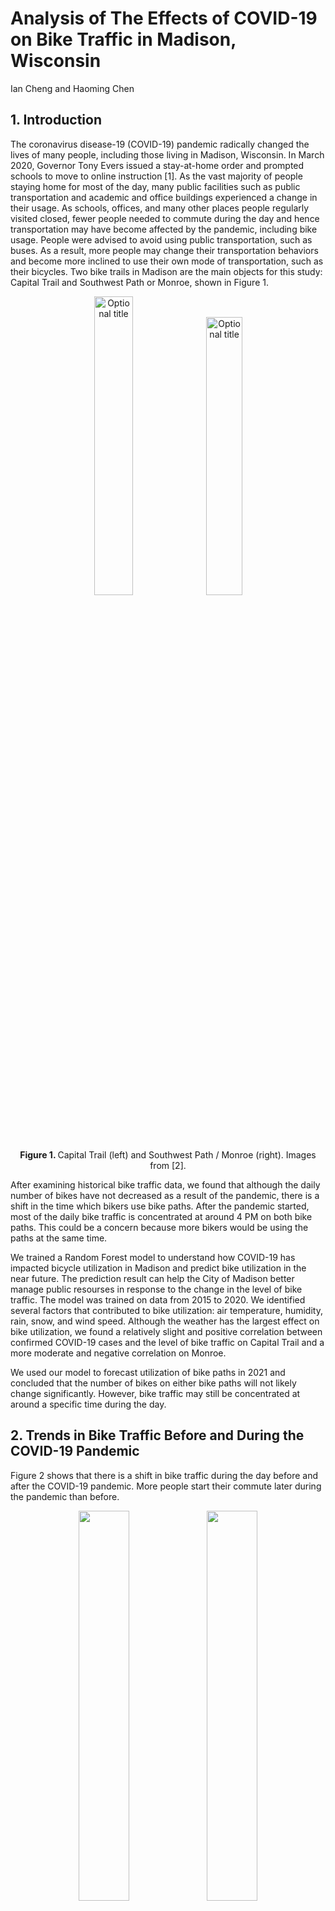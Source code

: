 
# Analysis of The Effects of COVID-19 on Bike Traffic in Madison, Wisconsin

Ian Cheng and Haoming Chen

## 1. Introduction

The coronavirus disease-19 (COVID-19) pandemic radically changed the lives of many people, including those living in Madison, Wisconsin. In March 2020, Governor Tony Evers issued a stay-at-home order and prompted schools to move to online instruction [1]. As the vast majority of people staying home for most of the day, many public facilities such as public transportation and academic and office buildings experienced a change in their usage. As schools, offices, and many other places people regularly visited closed, fewer people needed to commute during the day and hence transportation may have become affected by the pandemic, including bike usage. People were advised to avoid using public transportation, such as buses. As a result, more people may change their transportation behaviors and become more inclined to use their own mode of transportation, such as their bicycles. Two bike trails in Madison are the main objects for this study: Capital Trail and Southwest Path or Monroe, shown in Figure 1. 

<p float="left" align="middle">
  <img src="/images/Capital_sensor.PNG" width="35%" title="Optional title"/>
  <img src="/images/Monroe_sensor.PNG" width="33.75%" title="Optional title" /><br>
  <b>Figure 1. </b>Capital Trail (left) and Southwest Path / Monroe (right). Images from [2].
</p>

After examining historical bike traffic data, we found that although the daily number of bikes have not decreased as a result of the pandemic, there is a shift in the time which bikers use bike paths. After the pandemic started, most of the daily bike traffic is concentrated at around 4 PM on both bike paths. This could be a concern because more bikers would be using the paths at the same time.

We trained a Random Forest model to understand how COVID-19 has impacted bicycle utilization in Madison and predict bike utilization in the near future. The prediction result can help the City of Madison better manage public resourses in response to the change in the level of bike traffic. The model was trained on data from 2015 to 2020. We identified several factors that contributed to bike utilization: air temperature, humidity, rain, snow, and wind speed. Although the weather has the largest effect on bike utilization, we found a relatively slight and positive correlation between confirmed COVID-19 cases and the level of bike traffic on Capital Trail and a more moderate and negative correlation on Monroe.

We used our model to forecast utilization of bike paths in 2021 and concluded that the number of bikes on either bike paths will not likely change significantly. However, bike traffic may still be concentrated at around a specific time during the day.


## 2. Trends in Bike Traffic Before and During the COVID-19 Pandemic

Figure 2 shows that there is a shift in bike traffic during the day before and after the COVID-19 pandemic. More people start their commute later during the pandemic than before. 

<p float="left" align="middle">
  <img src="/images/Historical1.png" width="40%" />
  <img src="/images/Historical2.png" width="40%" /><br>
  <b>Figure 2. </b> Hourly average number of bikes throughout the day with and without COVID-19 on Capital Trail (left) and Monroe (right). Data from [3].
</p>

There used to be two peaks throughout the day, but now there is only one. This means that bike traffic in Madison is concentrated around a certain time during the day. It seems that most people go out and ride their bikes at roughly the same time. The same trend can be seen when breaking up the data by season, shown in Figure 3.

<p float="left" align="middle">
  <img src="/images/Season Capital.png" width="40%" />
  <img src="/images/Season Southwest.png" width="40%" /> <br>
  <b>Figure 3. </b> Hourly average number of bikes throughout the day with COVID-19 grouped by season before and after the COVID-19 pandemic started on Capital Trail (left) and Monroe (right). Only data until June 2020 are available. Data from [3].
</p>

The peak at around 8 AM is gone but the peak at around 4 PM still exists and is likely bigger. The peak during spring is larger during the pandemic than before the pandemic. Since data from July 2020 onwards, which includes the peak of summer in 2020, are not currently available, it is likely that the peak in the summer and the subsequent seasons during the pandemic is larger than before the pandemic.

Most of the bike riders on Capital Trail during the pandemic may have been doing so for leisure activities. Figure 4 and 5 show a much stronger correlation between bikers on the Capital Trail and pedestrians on State Street during the pandemic than before the pandemic. The number of pedestrians on State Street decreased and became much closer to the number of bikes. Given that most of riders are active at around 4 PM during the pandemic, they may also be pedestrians on State Street.

<p float="left" align="middle">
  <img src="/images/Ped pre.png" /><br>
  <b>Figure 4. </b> Bike traffic on Capital Trail and pedestrian traffic on State Street before the COVID-19 Pandemic started. Data from [3].<br>
  <img src="/images/Ped post.png" /> <br>
  <b>Figure 5. </b> Bike traffic on Capital Trail and pedestrian traffic on State Street after the COVID-19 Pandemic started. Data from [3].
</p>


## 3. Bike Utilization Factors

We have around 50 factors after one-hot encoding and they can be split into numerical variables and categorical variables. Correlation analysis and simple linear regression will be conducted on the numerical variables to examine their relationship with the bike usage level. 

### 3.1 Numerical Variables

As for the numerical variables, we focused on COVID-19 and weather variables, including rain/precipitation, snow, humidity, air pressure, temperature, and windspeed because weather is one of the major factor in deciding what mode of transportation to use and it is easy to measure. Figure 6 shows a heat map displaying the correlations between the variables with each other at the two locations.

<p float="left" align="middle">
  <img src="/images/heatmap_capital.png" width="80%"  />
  <img src="/images/heatmap_monroe.png" width="80%" /> <br>
  <b>Figure 6. </b>Heat map of correlations between variables on Capital Trail (top) and Monroe (bottom). Data from [3], [4], [5].
</p>

We observe that temp and dew tend to have a strong correlation (around 0.85) with Counts at Capital, while the correlation between them and Counts is around 0.45. These numbers substantiate the conclusion we made above that temp and windspeed are much more influential than other variables in the model of Capital. 

After plotting the heatmap between numerical variables and the target variable (Count), we built a simple linear regression to check if there is a linear relationship between each numerical variable and Count, shown in Figures 7 and 8. The red lines in the scatter plots represent a simple linear regression fit. We can see both wind speed and gust follow closely with a linear model while temp and dew both follow more of a quadratic fit. 

<p float="left" align="middle">
  <img src = "images/Simple_lr_num_at_capital.png"><br>
  <b>Figure 7. </b>Linear regression with numerical variables on Capital Trail. Data from [3], [4], [5].
</p>

<p float="left" align="middle">
  <img src = "images/Simple_lr_num_at_monroe.png"><br>
  <b>Figure 8. </b>Linear regression with numerical variables on Monroe. Data from [3], [4], [5].
</p>


Both correlation heatmap and simple linear regression plots suggest that temp and dew have a  remarkable impact on the level of bike usage at Capital, while such dominant factors don't exist at Monroe. We should keep in mind that the existence of such impactful factors at Captial may overshadow other predictors, such as COVID-19 related variables. Therefore, the strong impact of temperature and dew at Captial might be the driving force of the difference in the impact of COVID-19 between two bike paths. We will go back to this point again in **section 4.1**


### 3.2 Categorical Variables

In this section, we explored the relationship between level of bike traffic with some categorical variables, including season, day of week, hour, in/out of school session. Figure 9 shows the relationship between these categorical variables with the daily number of bikes.

<p float="left" align="middle">
  <img src = "images/Categorical variable.png"><br>
  <b>Figure 9. </b>Relationship between categorical variables with daily bike ridership. Data from [3].
</p>

It can be seen that bike users are most active in summer and least active in the winter. We also observe a slightly higher level of bike usage during the weekend compared to the weekdays. The peak hour is usually around 7 - 8 am and 4 - 5 pm, which aligns with the rush hour for the commuters. Interestingly, we also find that there are more bike users during the winter or summer break in comparison with the regular school session. This phenomenon can be attributed to the high bike usage level during the long summer break which is displayed in the subplot in the upper-left corner. 


## 4. The Impact of COVID-19

In this section, we employed two methods to understand the impact of COVID-19. The first method is the lasso model where we examined how the coefficients of COVID-19 related variables change in response to the change in the magnitude of the penalty term. In the second method, we took a more straightforward strategy where we conducted a year-to-year comparison to display how the bike usage counts change in the Year 2020 compared to the previous year.  

### 4.1 Method 1 (Lasso Model)
We explored feature importance at two bike path locations (Capital and Monroe). Figure 10 shows how factors' coefficients change with the penalty term assigned in the Lasso regression model. We observe that the trend displays three remarkable differences regarding feature importance between these two locations. 

<p float="left" align="middle">
  <img src="/images/lasso_capital1.png" width="45%" />
  <img src="/images/lasso_monroe1.png" width="45%" /><br>
  <b>Figure 10. </b>Change in the coefficient for each factor with respect to penalty. Data from [3], [4], [5].
</p>

First of all, other than season and month factors, the year factor (2020) also has a large absolute coefficient at Monroe when we assign a smaller penalty to the model. Indeed, the year 2020 has double meanings in this context. The year 2020 not only represents a calendar year but also indicates the existence of COVID-19 as a boolean type variable. On the contrary, we don't see any COVID-related variables that have a profound impact on the model at the Capital.

Moreover, when we increase the penalty term to 100, all the coefficients converge to zero at Monroe, shown in Figure 6. However, max_temp and wind speed at the Capital is not affected by the penalty term at all, since these two variables display a nearly horizontal line throughout the plot. Their resilience against the penalty force indicates their outstanding contribution to the model at the Capital.

Last but not least, in the range between 10 to 40 of penalty at Monroe, we can see the green line which represents the positive rate remains an important factor in the model.
Combined with the earlier analysis of the Year 2020, we can conclude that COVID-19 have a strong influence on the bike user's behavior at Monroe, while weather-related information such as temperature and windspeed dominates the model at the Capital, which makes COVID-19 less significant in that case. 

Continued from the analysis in **section 3.1**, the lasso model also demonstrates that there exist influential factors at Capital but we couldn't find such at Monroe. These influential factors will overshadow other factors in the model and make them seem less significant. 

### 4.2 Method 2 (Year-to-year comparison)

In Figure 11, we took the difference in bike user counts between 2020 and 2019. It should be noted that the difference is aligned by day of the week when computing the difference to avoid taking the difference between a weekday and a weekend. The number on the upper left and lower left of each subplot represents the proportion of the positive and negative difference, respectively.  It can be seen that Capital was almost unaffected by the COVID-19, while bike users decline to some extent at Monroe Street. While the majority of points are evenly distributed around the horizontal line, there is an exception which is highlighted in yellow in the middle of both plots. It is interesting to see that we can only observe a negative difference in both locations for this extended period. This observation encourages us to discover some special events that might occur within these two weeks which could explain this exception and potentially become a great predictor of the level of bike traffic.
 
<p float="left" align="middle">
  <img src = "images/diff_in_counts_scatter.PNG" width = 800><br>
  <b>Figure 11. </b>Difference between bike ridership in 2019 and in 2020 on Monroe (left) and Capital Trail (right). Data from [3].
</p>

Figure 12 shows a cumulative distribution function (CDF) for the difference between 2020 and 2019. The blue which represents Capital trail is to the right of the orange line for Monroe trail. Given each percentile, we are likely to observe a larger difference at Capital compared to Monore. Moreover, while the 50th percentile (Median) is around 0 for the blue line, the orange line has a negative median value, which means a negative difference between 2020 and 2019. This plot proves that Capital trail has relatively more users than Monroe trail. 

<p float="left" align="middle">
  <img src = "images/CDF of diff.png" width = 800><br>
  <b>Figure 12. </b>CDF of the difference in bike ridership in 2019 and in 2020. Data from [3].
</p>

## 5. Model Selection

Figure 13 shows an evaluation of the performance of four different models used for the bike counts prediction. Within each algorithm, including Lasso, Ridge, Random Forest (rf), Gradient Boosting (gbr), we first select the optimal set of hyperparameters and then use 12-fold cross-validation to assess the model performance on the holdout dataset in each iteration. The height of the bar represents the average of explained variance while the error bar represents the standard deviation of the explained variance for the 12-fold cross-validation. It can be seen that the tree-based methods, such as rf and gbr, have better performance compared to linear models. However, those tree-based models also suffer from high computation costs and lower interpretability.

<p float="left" align="middle">
  <img src="/images/Model_comparison_cap.png" width="60%" /><br>
  <b>Figure 13. </b>Average explained variances for lasso, ridge, gradient boosting, and random forest regression models
</p>

We selected a representative model from the tree-based model and linear model respectively to diagnose the bias and variance trade-off. The red lines in both Figure 14 represent the explained variance score on the training set, while the green lines represent the explained variance score on the test set. Not surprisingly, the explained variance score on the training set is always higher than that of the test set, because the model will memorize some noise inherent in the data in the training process. One remarkable difference between the linear model and tree-based model is that there is a larger gap between these two lines in the random forest and a smaller gap in the Ridge. A larger gap indicates a problem of overfitting since random forest only achieve high explained variance on the training set, but a relatively low explained variance score on the test set. On the contrary, the linear model suffers a high bias problem. That's because even the explained variance score on the training set is around 0.82 and that score will be even lower on the test set. Another finding is that collecting more data might be helpful in the case of a tree-based model but that is not true for the linear model. The green line keeps increasing as the number of training examples increases in the random forest. However, the green line in the Ridge plot has already struck at the current point and is also bounded by the red line above. Therefore, we conclude the linear model almost reaches its full capacity, and collecting more data won't improve the performance of the linear model that much. But there is room for improvement for the tree-based model if more data is available. 

<p float="left" align="middle">
  <img src="/images/RF_learning_curve.PNG" width="32%" />
  <img src="/images/Lasso_learning_curve.PNG" width="34%" /> 
  <img src="/images/Lasso_poly_learning_curve.PNG" width="32%" /> <br>
  <b>Figure 14. </b>Explained variance as a function of number of training examples for random forest (left), lasso (middle), and polynomial lasso (right) regression models
</p>


## 6. Model Performance

We trained a random forest model on data from 2015 to 2020 and testes it on the same dataset. We found that the model is fairly accurate as it is able to learn the trends of the original dataset quite well. Figure 15 shows the comparison between the original bike data and the predicted values from the model.

<p float="left" align="middle">
  <img src="/images/Actual_vs_predicted.PNG" width="70%" /><br>
  <b>Figure 15. </b>Comparison between the original bike data and the predicted values from the random forest model. Data from [3], [4], [5].
</p>

The model seems to have a slight low bias. Figure 16 shows that the predicted values are slightly lower than the actual values, represented by the slope, which is less than 1. This will be important to keep in mind when interpreting the forecasts made using the model as the results of the model will likely be lower than what they will actually be. 

<p float="left" align="middle">
  <img src="/images/Actual_vs_predicted2.PNG" width="70%" /><br>
  <b>Figure 16. </b>Linear regression between predicted and actual daily bike counts. Data from [3], [4], [5].
</p>

Looking at the importance of each factor used in the model, we found that COVID-19 cases is only slightly important compared to the other factors, while temperature seems to be the dominant variable that has the most influence on bike ridership. As a result, it is likely that the differences in daily bike ridership with or without COVID-19 cases are not significant. Figure 17 shows the importance of each variable on both bike paths. 

<p float="left" align="middle">
  <img src="/images/Factors Capital.png" width="40%" />
  <img src="/images/Factors Southwest.png" width="40%" /><br>
  <b>Figure 17. </b> Importance of each variable on Capital Trail (left) and Monroe (right). Data from [3], [4], [5].
</p>

It seems that COVID-19 is a bigger factor on Monroe than on Capital Trail. It only accounts for 0.22% of the variance in the model results on Capital Trail, while it accounts for 0.39% of the variance in the model results on Monroe.

## 7. Predicting Daily Bike Ridership in 2021

Having developed models to visualize bike utilization, we can use them to predict daily bike utilization in 2021. Since weather forecasts for 2021 are not available for this analysis, we estimated the weather in 2021 to be the average over 2015 to 2020. Figure 18 shows the daily bike count predictions in 2021 with 0 and 500 daily COVID-19 cases on both bike paths.

<p float="left" align="middle">
  <img src="/images/Pred Capital.png"width="70%"/>
  <img src="/images/Pred Southwest.png"width="70%"/><br>
  <b>Figure 18. </b> Daily bike count predictions in 2021 with 0 and 500 daily COVID-19 cases on Capital Trail (top) and Monroe (bottom). Data from [3], [4], [5].
</p>

The discrepancies between the predicted number of bikes with and without COVID-19 cases in Figure ... align with the finding that COVID-19 has a relatively small and positive effect on bike traffic on Capital Trail and a slightly larger but negative effect on bike traffic on Monroe. However, the discrepancies are relatively small and therefore can be considered almost negligible.

## 8. Conclusions

Our research found that COVID-19 has a minuscule impact on daily bike ridership but a significant impact on the distribution of bike traffic throughout the day. COVID-19 cases affect bike ridership postively on Capital Trail but negatively on Monroe Path, and its effects are slightly larger on Monroe than Capital Trail. However, these effects are most likely unimportant when forecasting bike ridership in 2021 due to their extremely low importance in the Random Forest model used in this analysis. It is apparent, however, that the COVID-19 pandemic has caused daily bike traffic to be more concentrated at around 4 PM or possibly a similar time in the afternoon. This is likely a concern because bike paths will be more crowded than usual at around this time of the day.

Future studies should look more into into the relationship between bike traffic on Capital Trail and pedestrians on State Street. Our analysis has only been able to speculate that riders on Capital Trail may also be pedestrians on State Street. We found that the correlation between bike traffic on Capital Trail and pedestrians on State Street is much stronger after the pandemic started than before. Understanding how these two relate to each other will provide more insight, such as the destinations of bikers, for the City of Madison.


## 9. References

1. L. White. "Evers Administration Issues 'Stay-At-Home' Order For Wisconsin". [Online]. Available: https://www.wpr.org/evers-administration-issues-stay-home-order-wisconsin
2. Google Maps. [Online]. Available: https://www.google.com/maps
3. City of Madison. "City of Madison Open Data". [Online]. Available: https://data-cityofmadison.opendata.arcgis.com/
4. Weather Underground. [Online]. Available: https://www.wunderground.com/history/daily/us/wi/madison/KMSN/date/2017-7-5
5. National Oceanic and Atmospheric Administration (NOAA). [Online]. Available: https://www.ncdc.noaa.gov/cdo-web/confirmation

## Appendix

### PCA
<p float="left" align="middle">
  <img src="/images/PCA_Variance.png" width="90%" /><br>
  Figure 6
</p>

In our predictive model, we have around 50 variables for prediction and some of them are highly correlated, such as 7-day average cases, 14-day average cases. Those many factors may cause a problem of overfitting and also violate the assumption of independence between variables in the linear regression model.

We select the first 10 principal components in the model since the rest of the principal components only make minor contributions to the explained variance. The first two principal components can explain around 14% of the variance. Inspired by that, we want to explore how the principal components are connected with the original factors in Figure 7. 


<p float="left" align="middle">
  <img src="/images/PCA_Corr.png" width="30%" /><br>
  Figure 7
</p>

To interpret each principal component, we examine the magnitude and direction of the coefficients for the original variables. The larger the absolute value of the coefficient, the more important the corresponding variable is in calculating the component.

The first principal component is strongly correlated with four of the original variables. The first principal component increases with increasing Tests, Year 2020, Temperature, and Season summer. This suggests that these four criteria vary together. 


### User composition
The user composition is one of the possible reasons that could explain the difference behind those two locations. Capital has a larger gap between weekend and weekday during the daytime (shadowed area), whereas Monroe has a smaller gap, as shown in Figure 14. We believe the cyclists are the primary driving force for this larger gap. We conclude that Captial has a relatively high percentage of cyclists and a low percentage of commuters, but it is the other way around at Monroe. Moreover, cyclists are more resilient during the COVID-19 crisis since cycling is compatible with social distancing. Therefore, the higher the portion of cyclists and the lower the portion of commuter, the more resilient the bike path will be during the COVID-19.

<p float="left" align="middle">
  <img src = "images/User_composition.png" width = 800><br>
  Figure 14
</p>


